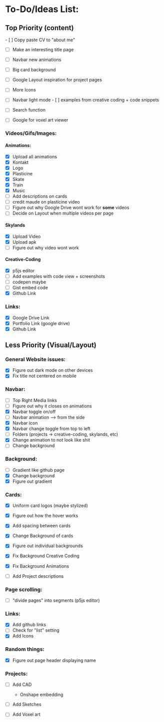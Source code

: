 # To-Do/Ideas List:

## Top Priority (content)
- [ ] Copy paste CV to "about me"
- [ ] Make an interesting title page
- [ ] Navbar new animations
- [ ] Big card background

- [ ] Google Layout inspiration for project pages

- [ ] More Icons
- [ ] Navbar light mode
- [ ] examples from creative coding + code snippets

- [ ] Search function

- [ ] Google for voxel art viewer

### Videos/Gifs/Images:

#### Animations:
- [x] Upload all animations
- [x] Kontakt
- [x] Logo
- [x] Plasticine
- [x] Skate
- [x] Train
- [x] Music
- [ ] Add descriptions on cards
- [ ] credit maude on plasticine video
- [ ] Figure out why Google Drive wont work for **some** videos
- [ ] Decide on Layout when multiple videos per page

#### Skylands
- [x] Upload Video
- [x] Upload apk
- [ ] Figure out why video wont work

#### Creative-Coding
- [x] p5js editor
- [ ] Add examples with code view + screenshots
- [ ] codepen maybe
- [ ] Gist embed code
- [x] Github Link

### Links:
- [x] Google Drive Link
- [x] Portfolio Link (google drive)
- [x] Github Link

## Less Priority (Visual/Layout)

### General Website issues:
- [x] Figure out dark mode on other devices
- [x] Fix title not centered on mobile

### Navbar:
- [ ] Top Right Media links
- [ ] Figure out why it closes on animations
- [x] Navbar toggle on/off
- [ ] Navbar animation --> from the side
- [x] Navbar icon
- [x] Navbar change toggle from top to left
- [ ] Folders (projects -> creative-coding, skylands, etc)
- [x] Change animation to not look like shit
- [ ] Change background

### Background:
- [ ] Gradient like github page
- [x] Change background
- [x] Figure out gradient

### Cards:
- [x] Uniform card logos (maybe stylized)

- [x] Figure out how the hover works
- [x] Add spacing between cards
- [x] Change Background of cards
- [x] Figure out individual backgrounds
- [x] Fix Background Creative Coding
- [x] Fix Background Animations
- [ ] Add Project descriptions

### Page scrolling:
- [ ] "divide pages" into segments (p5js editor)

### Links:
- [x] Add github links
- [ ] Check for "list" setting
- [x] Add Icons

### Random things:
- [x] Figure out page header displaying name

### Projects:
- [ ] Add CAD
    - Onshape embedding
- [ ] Add Sketches
- [ ] Add Voxel art


